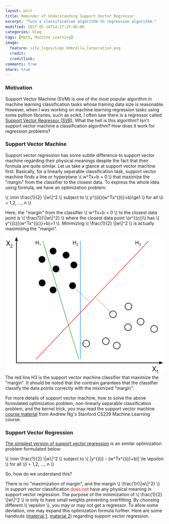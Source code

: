 ```yaml
---
layout: post
title: Reminder of Understanding Support Vector Regressor
excerpt: "Turn a classification algorithm to regression algorithm."
modified: 2017-05-16T14:17:25-04:00
categories: blog
tags: [Math, Machine Learning]
image:
  feature: site_logos/Logo Umbrella_Corporation.png
  credit: 
  creditlink: 
comments: true
share: true
---
```


### Motivation

Support Vector Machine (SVM) is one of the most popular algorithm in machine learning classification tasks whose training data size is reasonable. However, when I was working on machine learning regression tasks using some python libraries, such as scikit, I often saw there is a regressor called [Support Vector Regressor (SVR)](http://scikit-learn.org/stable/auto_examples/svm/plot_svm_regression.html#sphx-glr-auto-examples-svm-plot-svm-regression-py). What the hell is this algorithm? Isn't support vector machine a classification algorithm? How does it work for regression problems? 

### Support Vector Machine

Support vector regression has some subtle difference to support vector machine regarding their physical meanings despite the fact that their formula are quite similar. Let us take a glance at support vector machine first. Basically, for a linearly separable classification task, support vector machine finds a line or hyperplane \\( w^Tx+b = 0 \\) that maximize the "margin" from the classifier to the closest data. To express the whole idea using formula, we have an optimization problem:

\\( \min \frac{1}{2} \\|w\\|^2 \\) subject to \\( y^{(i)}(w^Tx^{(i)}+b)\ge1 \\) for all \\(i = 1,2, ..., n \\)

Here, the "margin" from the classifier \\( w^Tx+b = 0 \\) to the closest data point is \\( \frac{1}{\\|w\\|^2} \\) where the closest data point \\(x^{(c)}\\) has \\( y^{(c)}(w^Tx^{(c)}+b)=1 \\). Minimizing \\( \frac{1}{2} \\|w\\|^2 \\) is actually maximizing the "margin".

![](/images/blog/2017-05-30-Support-Vector-Regressor/svm.svg)
The red line H3 is the support vector machine classifier that maximize the "margin". It should be noted that the contrain garantees that the classifier classify the data points correctly with the miximized "margin".

For more details of support vector machine, how to solve the above formulated optimization problem, non-linearly separable classification problem, and the kernel trick, you may read the support vector machine [course material](/downloads/blog/2017-05-30-Support-Vector-Regressor/support-vector-machine.pdf) from Andrew Ng's Stanford CS229 Machine Learning course.

### Support Vector Regression

[The simplest version of support vector regression](https://en.wikipedia.org/wiki/Support_vector_machine#Regression) is an similar optimization problem formulated below:

\\( \min \frac{1}{2} \\|w\\|^2 \\) subject to \\( \|y^{(i)} - (w^Tx^{(i)}+b)\| \le \epsilon \\) for all \\(i = 1,2, ..., n \\)

So, how do we understand this?

There is no "maximization of margin", and the margin \\( \frac{1}{\\|w\\|^2} \\) in support vector classification <font color="red">does not</font> have any physical meaning in support vector regression. The purpose of the minimization of \\( \frac{1}{2} \\|w\\|^2 \\) is only to have small weights preventing overfitting. By choosing different \\( \epsilon \\), you may or may not get a regressor. To allow some deviation, one may expand this optimization formula further. Here are some handouts ([material 1](https://www.mathworks.com/help/stats/understanding-support-vector-machine-regression.html?requestedDomain=www.mathworks.com), [material 2](/downloads/blog/2017-05-30-Support-Vector-Regressor/support-vector-regressor.pdf)) regarding support vector regression.

